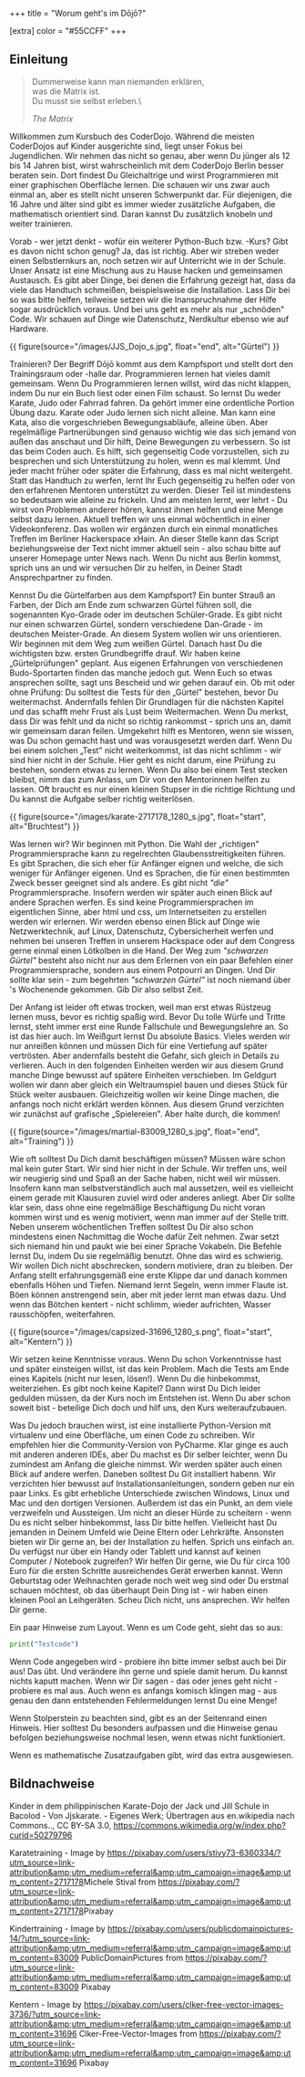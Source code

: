 +++
title = "Worum geht's im Dōjō?"

[extra]
color = "#55CCFF"
+++

## Einleitung

> Dummerweise kann man niemanden erklären,\
> was die Matrix ist.\
> Du musst sie selbst erleben.\
>
> *The Matrix*

Willkommen zum Kursbuch des CoderDojo. Während die meisten CoderDojos
auf Kinder ausgerichte sind, liegt unser Fokus bei Jugendlichen. Wir
nehmen das nicht so genau, aber wenn Du jünger als 12 bis 14 Jahren
bist, wirst wahrscheinlich mit dem CoderDojo Berlin besser beraten sein.
Dort findest Du Gleichaltrige und wirst Programmieren mit einer
graphischen Oberfläche lernen. Die schauen wir uns zwar auch einmal an,
aber es stellt nicht unseren Schwerpunkt dar. Für diejenigen, die 16
Jahre und älter sind gibt es immer wieder zusätzliche Aufgaben, die
mathematisch orientiert sind. Daran kannst Du zusätzlich knobeln und
weiter trainieren.

Vorab - wer jetzt denkt - wofür ein weiterer Python-Buch bzw. -Kurs?
Gibt es davon nicht schon genug? Ja, das ist richtig. Aber wir streben
weder einen Selbstlernkurs an, noch setzen wir auf Unterricht wie in der
Schule. Unser Ansatz ist eine Mischung aus zu Hause hacken und
gemeinsamen Austausch. Es gibt aber Dinge, bei denen die Erfahrung
gezeigt hat, dass da viele das Handtuch schmeißen, beispielsweise die
Installation. Lass Dir bei so was bitte helfen, teilweise setzen wir die
Inanspruchnahme der Hilfe sogar ausdrücklich voraus. Und bei uns geht es
mehr als nur „schnöden" Code. Wir schauen auf Dinge wie Datenschutz,
Nerdkultur ebenso wie auf Hardware.

{{ figure(source="/images/JJS_Dojo_s.jpg", float="end", alt="Gürtel") }}

Trainieren? Der Begriff Dōjō kommt aus dem Kampfsport und stellt dort
den Trainingsraum oder -halle dar. Programmieren lernen hat vieles damit
gemeinsam. Wenn Du Programmieren lernen willst, wird das nicht klappen,
indem Du nur ein Buch liest oder einen Film schaust. So lernst Du weder
Karate, Judo oder Fahrrad fahren. Da gehört immer eine ordentliche
Portion Übung dazu. Karate oder Judo lernen sich nicht alleine. Man kann
eine Kata, also die vorgeschrieben Bewegungsabläufe, alleine üben. Aber
regelmäßige Partnerübungen sind genauso wichtig wie das sich jemand von
außen das anschaut und Dir hilft, Deine Bewegungen zu verbessern. So ist
das beim Coden auch. Es hilft, sich gegenseitig Code vorzustellen, sich
zu besprechen und sich Unterstützung zu holen, wenn es mal klemmt. Und
jeder macht früher oder später die Erfahrung, dass es mal nicht
weitergeht. Statt das Handtuch zu werfen, lernt Ihr Euch gegenseitig zu
helfen oder von den erfahrenen Mentoren unterstützt zu werden. Dieser
Teil ist mindestens so bedeutsam wie alleine zu frickeln. Und am meisten
lernt, wer lehrt - Du wirst von Problemen anderer hören, kannst ihnen
helfen und eine Menge selbst dazu lernen. Aktuell treffen wir uns einmal
wöchentlich in einer Videokonferenz. Das wollen wir ergänzen durch ein
einmal monatliches Treffen im Berliner Hackerspace xHain. An dieser
Stelle kann das Script beziehungsweise der Text nicht immer aktuell sein -
also schau bitte auf unserer Homepage unter News nach. Wenn Du nicht
aus Berlin kommst, sprich uns an und wir versuchen Dir zu helfen, in
Deiner Stadt Ansprechpartner zu finden.

Kennst Du die Gürtelfarben aus dem Kampfsport? Ein bunter Strauß an
Farben, der Dich am Ende zum schwarzen Gürtel führen soll, die
sogenannten Kyo-Grade oder im deutschen Schüler-Grade. Es gibt nicht nur
einen schwarzen Gürtel, sondern verschiedene Dan-Grade - im deutschen
Meister-Grade. An diesem System wollen wir uns orientieren. Wir beginnen
mit dem Weg zum weißen Gürtel. Danach hast Du die wichtigsten bzw.
ersten Grundbegriffe drauf. Wir haben keine „Gürtelprüfungen" geplant.
Aus eigenen Erfahrungen von verschiedenen Budo-Sportarten finden das
manche jedoch gut. Wenn Euch so etwas ansprechen sollte, sagt uns
Bescheid und wir gehen darauf ein. Ob mit oder ohne Prüfung: Du solltest
die Tests für den „Gürtel" bestehen, bevor Du weitermachst. Andernfalls
fehlen Dir Grundlagen für die nächsten Kapitel und das schafft mehr
Frust als Lust beim Weitermachen. Wenn Du merkst, dass Dir was fehlt und
da nicht so richtig rankommst - sprich uns an, damit wir gemeinsam daran
feilen. Umgekehrt hilft es Mentoren, wenn sie wissen, was Du schon
gemacht hast und was vorausgesetzt werden darf. Wenn Du bei einem
solchen „Test" nicht weiterkommst, ist das nicht schlimm - wir sind hier
nicht in der Schule. Hier geht es nicht darum, eine Prüfung zu bestehen,
sondern etwas zu lernen. Wenn Du also bei einem Test stecken bleibst,
nimm das zum Anlass, um Dir von den Mentorinnen helfen zu lassen. Oft
braucht es nur einen kleinen Stupser in die richtige Richtung und Du
kannst die Aufgabe selber richtig weiterlösen.

{{ figure(source="/images/karate-2717178_1280_s.jpg", float="start", alt="Bruchtest") }}

Was lernen wir? Wir beginnen mit Python. Die Wahl der „richtigen"
Programmiersprache kann zu regelrechten Glaubensstreitigkeiten führen.
Es gibt Sprachen, die sich eher für Anfänger eignen und welche, die sich
weniger für Anfänger eigenen. Und es Sprachen, die für einen bestimmten
Zweck besser geeignet sind als andere. Es gibt nicht *"die"*
Programmiersprache. Insofern werden wir später auch einen Blick auf
andere Sprachen werfen. Es sind keine Programmiersprachen im
eigentlichen Sinne, aber html und css, um Internetseiten zu erstellen
werden wir erlernen. Wir werden ebenso einen Blick auf Dinge wie
Netzwerktechnik, auf Linux, Datenschutz, Cybersicherheit werfen und
nehmen bei unseren Treffen in unserem Hackspace oder auf dem Congress
gerne einmal einen Lötkolben in die Hand. Der Weg zum *"schwarzen
Gürtel"* besteht also nicht nur aus dem Erlernen von ein paar Befehlen
einer Programmiersprache, sondern aus einem Potpourri an Dingen. Und Dir
sollte klar sein - zum begehrten *"schwarzen Gürtel"* ist noch niemand
über 's Wochenende gekommen. Gib Dir also selbst Zeit.

Der Anfang ist leider oft etwas trocken, weil man erst etwas Rüstzeug
lernen muss, bevor es richtig spaßig wird. Bevor Du tolle Würfe und
Tritte lernst, steht immer erst eine Runde Fallschule und Bewegungslehre
an. So ist das hier auch. Im Weißgurt lernst Du absolute Basics. Vieles
werden wir nur anreißen können und müssen Dich für eine Vertiefung auf
später vertrösten. Aber andernfalls besteht die Gefahr, sich gleich in
Details zu verlieren. Auch in den folgenden Einheiten werden wir aus
diesem Grund manche Dinge bewusst auf spätere Einheiten verschieben. Im
Geldgurt wollen wir dann aber gleich ein Weltraumspiel bauen und dieses
Stück für Stück weiter ausbauen. Gleichzeitig wollen wir keine Dinge
machen, die anfangs noch nicht erklärt werden können. Aus diesem Grund
verzichten wir zunächst auf grafische „Spielereien". Aber halte durch,
die kommen!

{{ figure(source="/images/martial-83009_1280_s.jpg", float="end", alt="Training") }}

Wie oft solltest Du Dich damit beschäftigen müssen? Müssen wäre schon
mal kein guter Start. Wir sind hier nicht in der Schule. Wir treffen
uns, weil wir neugierig sind und Spaß an der Sache haben, nicht weil wir
müssen. Insofern kann man selbstverständlich auch mal aussetzen, weil es
vielleicht einem gerade mit Klausuren zuviel wird oder anderes anliegt.
Aber Dir sollte klar sein, dass ohne eine regelmäßige Beschäftigung Du
nicht voran kommen wirst und es wenig motiviert, wenn man immer auf der
Stelle tritt. Neben unserem wöchentlichen Treffen solltest Du Dir also
schon mindestens einen Nachmittag die Woche dafür Zeit nehmen. Zwar
setzt sich niemand hin und paukt wie bei einer Sprache Vokabeln. Die
Befehle lernst Du, indem Du sie regelmäßig benutzt. Ohne das wird es
schwierig. Wir wollen Dich nicht abschrecken, sondern motiviere, dran zu
bleiben. Der Anfang stellt erfahrungsgemäß eine erste Klippe dar und
danach kommen ebenfalls Höhen und Tiefen. Niemand lernt Segeln, wenn
immer Flaute ist. Böen können anstrengend sein, aber mit jeder lernt man
etwas dazu. Und wenn das Bötchen kentert - nicht schlimm, wieder
aufrichten, Wasser rausschöpfen, weiterfahren.

{{ figure(source="/images/capsized-31696_1280_s.png", float="start", alt="Kentern") }}

Wir setzen keine Kenntnisse voraus. Wenn Du schon Vorkenntnisse hast und
später einsteigen willst, ist das kein Problem. Mach die Tests am Ende
eines Kapitels (nicht nur lesen, lösen!). Wenn Du die hinbekommst,
weiterziehen. Es gibt noch keine Kapitel? Dann wirst Du Dich leider
gedulden müssen, da der Kurs noch im Entstehen ist. Wenn Du aber schon
soweit bist - beteilige Dich doch und hilf uns, den Kurs
weiteraufzubauen.

Was Du jedoch brauchen wirst, ist eine installierte Python-Version mit
virtualenv und eine Oberfläche, um einen Code zu schreiben. Wir
empfehlen hier die Community-Version von PyCharme. Klar ginge es auch
mit anderen anderen IDEs, aber Du machst es Dir selber leichter, wenn Du
zumindest am Anfang die gleiche nimmst. Wir werden später auch einen
Blick auf andere werfen. Daneben solltest Du Git installiert habenn. Wir
verzichten hier bewusst auf Installationsanleitungen, sondern geben nur
ein paar Links. Es gibt erhebliche Unterschiede zwischen Windows, Linux
und Mac und den dortigen Versionen. Außerdem ist das ein Punkt, an dem
viele verzweifeln und Aussteigen. Um nicht an dieser Hürde zu scheitern -
wenn Du es nicht selber hinbekommst, lass Dir bitte helfen. Vielleicht
hast Du jemanden in Deinem Umfeld wie Deine Eltern oder Lehrkräfte.
Ansonsten bieten wir Dir gerne an, bei der Installation zu helfen.
Sprich uns einfach an. Du verfügst nur über ein Handy oder Tablett und
kannst auf keinen Computer / Notebook zugreifen? Wir helfen Dir gerne,
wie Du für circa 100 Euro für die ersten Schritte ausreichendes Gerät
erwerben kannst. Wenn Geburtstag oder Weihnachten gerade noch weit weg
sind oder Du erstmal schauen möchtest, ob das überhaupt Dein Ding ist -
wir haben einen kleinen Pool an Leihgeräten. Scheu Dich nicht, uns
ansprechen. Wir helfen Dir gerne.

Ein paar Hinweise zum Layout. Wenn es um Code geht, sieht das so aus:

```python
print("Testcode")
```

Wenn Code angegeben wird - probiere ihn bitte immer selbst auch bei Dir
aus! Das übt. Und verändere ihn gerne und spiele damit herum. Du kannst
nichts kaputt machen. Wenn wir Dir sagen - das oder jenes geht nicht -
probiere es mal aus. Auch wenn es anfangs komisch klingen mag - aus
genau den dann entstehenden Fehlermeldungen lernst Du eine Menge!

Wenn Stolperstein zu beachten sind, gibt es an der Seitenrand einen
Hinweis. Hier solltest Du besonders aufpassen und die Hinweise genau
befolgen beziehungsweise nochmal lesen, wenn etwas nicht funktioniert.

Wenn es mathematische Zusatzaufgaben gibt, wird das extra ausgewiesen.

## Bildnachweise

Kinder in dem philippinischen Karate-Dojo der Jack und Jill Schule
in Bacolod - Von Jjskarate. - Eigenes Werk; Übertragen aus
en.wikipedia nach Commons.., CC BY-SA 3.0,
https://commons.wikimedia.org/w/index.php?curid=50279796

Karatetraining - Image by
<https://pixabay.com/users/stivy73-6360334/?utm_source=link-attribution&amp;utm_medium=referral&amp;utm_campaign=image&amp;utm_content=2717178>Michele
Stival from
<https://pixabay.com/?utm_source=link-attribution&amp;utm_medium=referral&amp;utm_campaign=image&amp;utm_content=2717178>Pixabay

Kindertraining - Image by
<https://pixabay.com/users/publicdomainpictures-14/?utm_source=link-attribution&amp;utm_medium=referral&amp;utm_campaign=image&amp;utm_content=83009>
PublicDomainPictures from
<https://pixabay.com/?utm_source=link-attribution&amp;utm_medium=referral&amp;utm_campaign=image&amp;utm_content=83009>
Pixabay

Kentern - Image by
<https://pixabay.com/users/clker-free-vector-images-3736/?utm_source=link-attribution&amp;utm_medium=referral&amp;utm_campaign=image&amp;utm_content=31696>
Clker-Free-Vector-Images from
<https://pixabay.com/?utm_source=link-attribution&amp;utm_medium=referral&amp;utm_campaign=image&amp;utm_content=31696>
Pixabay

